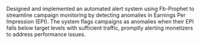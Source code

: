 Designed and implemented an automated alert system using Fb-Prophet to streamline campaign monitoring by detecting anomalies in Earnings Per Impression (EPI). The system flags campaigns as anomalies when their EPI falls below target levels with sufficient traffic, promptly alerting monetizers to address performance issues.
